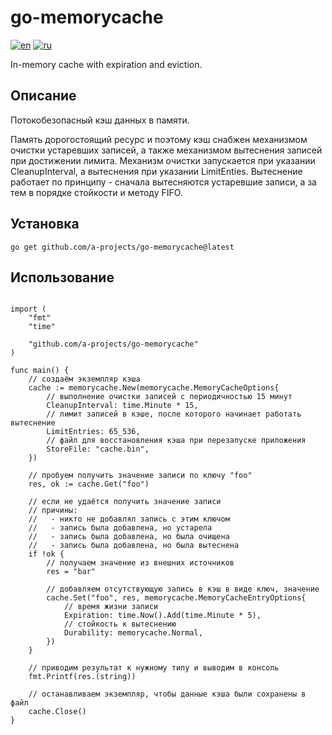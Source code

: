 # go-memorycache
[![en](https://img.shields.io/badge/lang-en-green.svg)](README.md)
[![ru](https://img.shields.io/badge/lang-ru-red.svg)](README.ru.md)

In-memory cache with expiration and eviction.

## Описание
Потокобезопасный кэш данных в памяти.

Память дорогостоящий ресурс и поэтому кэш снабжен механизмом очистки устаревших записей, а также механизмом вытеснения записей при достижении лимита. Механизм очистки запускается при указании CleanupInterval, а вытеснения при указании LimitEnties. Вытеснение работает по принципу - сначала вытесняются устаревшие записи, а за тем в порядке стойкости и методу FIFO.

## Установка
```
go get github.com/a-projects/go-memorycache@latest
```

## Использование
```

import (
	"fmt"
	"time"

	"github.com/a-projects/go-memorycache"
)

func main() {
	// создаём экземпляр кэша
	cache := memorycache.New(memorycache.MemoryCacheOptions{
		// выполнение очистки записей с периодичностью 15 минут
		CleanupInterval: time.Minute * 15,
		// лимит записей в кэше, после которого начинает работать вытеснение
		LimitEntries: 65_536,
		// файл для восстановления кэша при перезапуске приложения
		StoreFile: "cache.bin",
	})

	// пробуем получить значение записи по ключу "foo"
	res, ok := cache.Get("foo")

	// если не удаётся получить значение записи
	// причины:
	//   - никто не добавлял запись с этим ключом
	//   - запись была добавлена, но устарела
	//   - запись была добавлена, но была очищена
	//   - запись была добавлена, но была вытеснена
	if !ok {
		// получаем значение из внешних источников
		res = "bar"

		// добавляем отсутствующую запись в кэш в виде ключ, значение
		cache.Set("foo", res, memorycache.MemoryCacheEntryOptions{
			// время жизни записи
			Expiration: time.Now().Add(time.Minute * 5),
			// стойкость к вытеснению
			Durability: memorycache.Normal,
		})
	}

	// приводим результат к нужному типу и выводим в консоль
	fmt.Printf(res.(string))

	// останавливаем экземпляр, чтобы данные кэша были сохранены в файл
	cache.Close()
}
```
